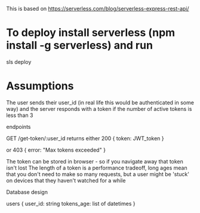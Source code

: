 This is based on https://serverless.com/blog/serverless-express-rest-api/

# To deploy install serverless (npm install -g serverless) and run
sls deploy

# Assumptions
The user sends their user_id (in real life this would be authenticated in some way)
and the server responds with a token if the number of active tokens is less than 3

endpoints

GET /get-token/:user_id
returns either 200
{
    token: JWT_token
}

or 403 {
    error: "Max tokens exceeded"
}

The token can be stored in browser - so if you navigate away that token isn't lost
The length of a token is a performance tradeoff, long ages mean that you don't need to make so many requests, but a user might be 'stuck' on devices that they haven't watched for a while



Database design

users {
    user_id: string
    tokens_age: list of datetimes
}